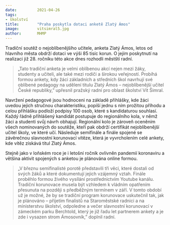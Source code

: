 ```yaml
---
date:         2021-04-26
tags:         
- školství
title:        "Praha poskytla dotaci anketě Zlatý Ámos"
image: 	      vitsimral5.jpg
author:       MHMP
---
```


Tradiční soutěž o nejoblíbenějšího učitele, anketa Zlatý Ámos, letos od hlavního města obdrží dotaci ve výši 85 tisíc korun. O jejím poskytnutí na realizaci již 28. ročníku této akce dnes rozhodli městští radní.

> „Tato tradiční anketa je velmi oblíbenou akcí nejen mezi žáky, studenty a učiteli, ale také mezi rodiči a širokou veřejností. Probíhá formou ankety, kdy žáci základních a středních škol navrhují své oblíbené pedagogy na udělení titulu Zlatý Ámos – nejoblíbenější učitel České republiky,” upřesnil pražský radní pro oblast školství Vít Šimral.

Navržení pedagogové jsou hodnoceni na základě přihlášky, kde žáci uvedou jejich stručnou charakteristiku, popíší jednu s ním prožitou příhodu a celou přihlášku podloží podpisy 100 osob, které s kandidaturou souhlasí. Každý řádně přihlášený kandidát postupuje do regionálního kola, v němž žáci a studenti svůj návrh obhajují. Regionální kolo je zároveň oceněním všech nominovaných do soutěže, kteří pak obdrží certifikát nejoblíbenější učitel školy, ve které učí. Následuje semifinále a finále spojené se závěrečnou slavnostní korunovací vítěze, která je vyvrcholením celé ankety, kde vítěz získává titul Zlatý Ámos.

Stejně jako v loňském roce je i letošní ročník ovlivněn pandemií koronaviru a většina aktivit spojených s anketou je plánována online formou. 

> „V březnu semifinalisté porotě představili tři věci, které dostali od svých žáků a které dokumentují jejich vzájemný vztah. Finále proběhlo formou živého vysílání prostřednictvím Youtube kanálu. Tradiční korunovace musela být vzhledem k vládním opatřením přesunuta na později s předběžným termínem v září. V tomto období už je možné, že by se tradiční program korunovace uskutečnil tak, jak je plánováno – přijetím finalistů na Staroměstské radnici a na ministerstvu školství, odpoledne a večer slavnostní korunovací v zámeckém parku Berchtold, který je již řadu let partnerem ankety a je zde i vysazen strom Ámosovník,” doplnil radní.
